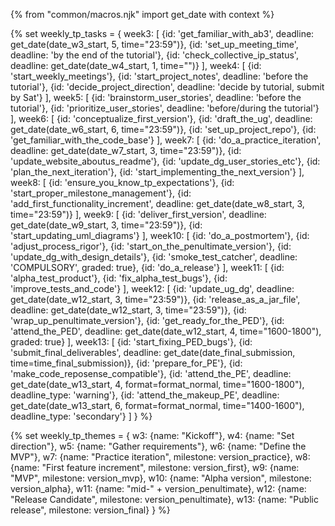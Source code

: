 {% from "common/macros.njk" import get_date with context %}

{% set weekly_tp_tasks = {
week3: [
  {id: 'get_familiar_with_ab3', deadline: get_date(date_w3_start, 5, time="23:59")},
  {id: 'set_up_meeting_time', deadline: 'by the end of the tutorial'},
  {id: 'check_collective_ip_status', deadline: get_date(date_w4_start, 1, time="")}
],
week4: [
  {id: 'start_weekly_meetings'},
  {id: 'start_project_notes', deadline: 'before the tutorial'},
  {id: 'decide_project_direction', deadline: 'decide by tutorial, submit by Sat'}
],
week5: [
  {id: 'brainstorm_user_stories', deadline: 'before the tutorial'},
  {id: 'prioritize_user_stories', deadline: 'before/during the tutorial'}
],
week6: [
  {id: 'conceptualize_first_version'},
  {id: 'draft_the_ug', deadline: get_date(date_w6_start, 6, time="23:59")},
  {id: 'set_up_project_repo'},
  {id: 'get_familiar_with_the_code_base'}
],
week7: [
  {id: 'do_a_practice_iteration', deadline: get_date(date_w7_start, 3, time="23:59")},
  {id: 'update_website_aboutus_readme'},
  {id: 'update_dg_user_stories_etc'},
  {id: 'plan_the_next_iteration'},
  {id: 'start_implementing_the_next_version'}
],
week8: [
  {id: 'ensure_you_know_tp_expectations'},
  {id: 'start_proper_milestone_management'},
  {id: 'add_first_functionality_increment', deadline: get_date(date_w8_start, 3, time="23:59")}
],
week9: [
  {id: 'deliver_first_version', deadline: get_date(date_w9_start, 3, time="23:59")},
  {id: 'start_updating_uml_diagrams'}
],
week10: [
  {id: 'do_a_postmortem'},
  {id: 'adjust_process_rigor'},
  {id: 'start_on_the_penultimate_version'},
  {id: 'update_dg_with_design_details'},
  {id: 'smoke_test_catcher', deadline: 'COMPULSORY', graded: true},
  {id: 'do_a_release'}
],
week11: [
  {id: 'alpha_test_product'},
  {id: 'fix_alpha_test_bugs'},
  {id: 'improve_tests_and_code'}
],
week12: [
  {id: 'update_ug_dg', deadline: get_date(date_w12_start, 3, time="23:59")},
  {id: 'release_as_a_jar_file', deadline: get_date(date_w12_start, 3, time="23:59")},
  {id: 'wrap_up_penultimate_version'},
  {id: 'get_ready_for_the_PED'},
  {id: 'attend_the_PED', deadline: get_date(date_w12_start, 4, time="1600-1800"), graded: true}
],
week13: [
  {id: 'start_fixing_PED_bugs'},
  {id: 'submit_final_deliverables', deadline: get_date(date_final_submission, time=time_final_submission)},
  {id: 'prepare_for_PE'},
  {id: 'make_code_reposense_compatible'},
  {id: 'attend_the_PE', deadline: get_date(date_w13_start, 4, format=format_normal, time="1600-1800"), deadline_type: 'warning'},
  {id: 'attend_the_makeup_PE', deadline: get_date(date_w13_start, 6, format=format_normal, time="1400-1600"), deadline_type: 'secondary'}
]
} %}

{% set weekly_tp_themes = {
  w3: {name: "Kickoff"},
  w4: {name: "Set direction"},
  w5: {name: "Gather requirements"},
  w6: {name: "Define the MVP"},
  w7: {name: "Practice iteration", milestone: version_practice},
  w8: {name: "First feature increment", milestone: version_first},
  w9: {name: "MVP", milestone: version_mvp},
  w10: {name: "Alpha version", milestone: version_alpha},
  w11: {name: "mid-" + version_penultimate},
  w12: {name: "Release Candidate", milestone: version_penultimate},
  w13: {name: "Public release", milestone: version_final}
} %}

